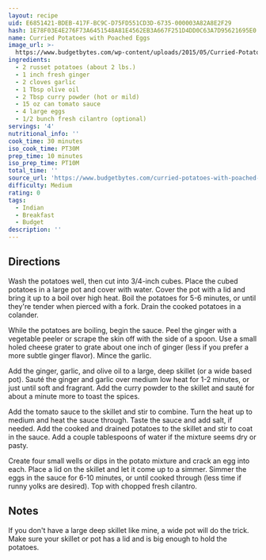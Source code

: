 ```yaml
---
layout: recipe
uid: E6851421-BDEB-417F-BC9C-D75FD551CD3D-6735-000003A82A8E2F29
hash: 1E78F03E4E276F73A6451548A81E4562EB3A667F251D4DD0C63A7D95621695E0
name: Curried Potatoes with Poached Eggs
image_url: >-
  https://www.budgetbytes.com/wp-content/uploads/2015/05/Curried-Potatoes-and-Eggs-text-300x400.jpg
ingredients:
  - 2 russet potatoes (about 2 lbs.)
  - 1 inch fresh ginger
  - 2 cloves garlic
  - 1 Tbsp olive oil
  - 2 Tbsp curry powder (hot or mild)
  - 15 oz can tomato sauce
  - 4 large eggs
  - 1/2 bunch fresh cilantro (optional)
servings: '4'
nutritional_info: ''
cook_time: 30 minutes
iso_cook_time: PT30M
prep_time: 10 minutes
iso_prep_time: PT10M
total_time: ''
source_url: 'https://www.budgetbytes.com/curried-potatoes-with-poached-eggs/'
difficulty: Medium
rating: 0
tags:
  - Indian
  - Breakfast
  - Budget
description: ''
---
```

## Directions

Wash the potatoes well, then cut into 3/4-inch cubes. Place the cubed potatoes in a large pot and cover with water. Cover the pot with a lid and bring it up to a boil over high heat. Boil the potatoes for 5-6 minutes, or until they're tender when pierced with a fork. Drain the cooked potatoes in a colander.

While the potatoes are boiling, begin the sauce. Peel the ginger with a vegetable peeler or scrape the skin off with the side of a spoon. Use a small holed cheese grater to grate about one inch of ginger (less if you prefer a more subtle ginger flavor). Mince the garlic.

Add the ginger, garlic, and olive oil to a large, deep skillet (or a wide based pot). Sauté the ginger and garlic over medium low heat for 1-2 minutes, or just until soft and fragrant. Add the curry powder to the skillet and sauté for about a minute more to toast the spices.

Add the tomato sauce to the skillet and stir to combine. Turn the heat up to medium and heat the sauce through. Taste the sauce and add salt, if needed. Add the cooked and drained potatoes to the skillet and stir to coat in the sauce. Add a couple tablespoons of water if the mixture seems dry or pasty.

Create four small wells or dips in the potato mixture and crack an egg into each. Place a lid on the skillet and let it come up to a simmer. Simmer the eggs in the sauce for 6-10 minutes, or until cooked through (less time if runny yolks are desired). Top with chopped fresh cilantro.
## Notes

If you don't have a large deep skillet like mine, a wide pot will do the trick. Make sure your skillet or pot has a lid and is big enough to hold the potatoes.
